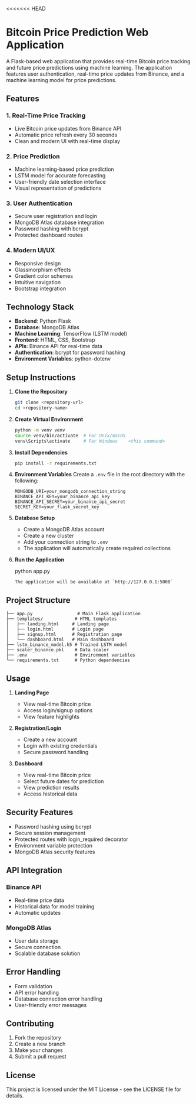 <<<<<<< HEAD
# Bitcoin Price Prediction Web Application

A Flask-based web application that provides real-time Bitcoin price tracking and future price predictions using machine learning. The application features user authentication, real-time price updates from Binance, and a machine learning model for price predictions.

## Features

### 1. Real-Time Price Tracking
- Live Bitcoin price updates from Binance API
- Automatic price refresh every 30 seconds
- Clean and modern UI with real-time display

### 2. Price Prediction
- Machine learning-based price prediction
- LSTM model for accurate forecasting
- User-friendly date selection interface
- Visual representation of predictions

### 3. User Authentication
- Secure user registration and login
- MongoDB Atlas database integration
- Password hashing with bcrypt
- Protected dashboard routes

### 4. Modern UI/UX
- Responsive design
- Glassmorphism effects
- Gradient color schemes
- Intuitive navigation
- Bootstrap integration

## Technology Stack

- **Backend**: Python Flask
- **Database**: MongoDB Atlas
- **Machine Learning**: TensorFlow (LSTM model)
- **Frontend**: HTML, CSS, Bootstrap
- **APIs**: Binance API for real-time data
- **Authentication**: bcrypt for password hashing
- **Environment Variables**: python-dotenv

## Setup Instructions

1. **Clone the Repository**
   ```bash
   git clone <repository-url>
   cd <repository-name>
   ```

2. **Create Virtual Environment**
   ```bash
   python -m venv venv
   source venv/bin/activate  # For Unix/macOS
   venv\Scripts\activate     # For Windows    <this command>
   ```

3. **Install Dependencies**
   ```bash
   pip install -r requirements.txt
   ```

4. **Environment Variables**
   Create a `.env` file in the root directory with the following:
   ```
   MONGODB_URI=your_mongodb_connection_string
   BINANCE_API_KEY=your_binance_api_key
   BINANCE_API_SECRET=your_binance_api_secret
   SECRET_KEY=your_flask_secret_key
   ```

5. **Database Setup**
   - Create a MongoDB Atlas account
   - Create a new cluster
   - Add your connection string to `.env`
   - The application will automatically create required collections

6. **Run the Application**
   <!-- ```bash                       <this command> -->
   python app.py 
   ```
   The application will be available at `http://127.0.0.1:5000`

## Project Structure

```
├── app.py                 # Main Flask application
├── templates/            # HTML templates
│   ├── landing.html     # Landing page
│   ├── login.html       # Login page
│   ├── signup.html      # Registration page
│   └── dashboard.html   # Main dashboard
├── lstm_binance_model.h5 # Trained LSTM model
├── scaler_binance.pkl    # Data scaler
├── .env                  # Environment variables
└── requirements.txt      # Python dependencies
```

## Usage

1. **Landing Page**
   - View real-time Bitcoin price
   - Access login/signup options
   - View feature highlights

2. **Registration/Login**
   - Create a new account
   - Login with existing credentials
   - Secure password handling

3. **Dashboard**
   - View real-time Bitcoin price
   - Select future dates for prediction
   - View prediction results
   - Access historical data

## Security Features

- Password hashing using bcrypt
- Secure session management
- Protected routes with login_required decorator
- Environment variable protection
- MongoDB Atlas security features

## API Integration

### Binance API
- Real-time price data
- Historical data for model training
- Automatic updates

### MongoDB Atlas
- User data storage
- Secure connection
- Scalable database solution

## Error Handling

- Form validation
- API error handling
- Database connection error handling
- User-friendly error messages

## Contributing

1. Fork the repository
2. Create a new branch
3. Make your changes
4. Submit a pull request

## License

This project is licensed under the MIT License - see the LICENSE file for details.

#
